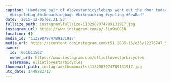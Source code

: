 ```yaml
---
caption: 'Handsome pair of #lovestarbicyclebags went out the door today. #handmade
  #bicyclebag #bikepackingbags #bikepacking #cycling #SewRad'
date: '2015-12-05T02:31:53'
fullsize_path: instagram\fullsize\1132987974789131917.jpg
instagram_url: https://www.instagram.com/p/-5Lo9sGG6N
location: {}
media_id: '1132987974789131917'
media_url: https://scontent.cdninstagram.com/t51.2885-15/e35/12276747_508880245957781_1646189156_n.jpg?ig_cache_key=MTEzMjk4Nzk3NDc4OTEzMTkxNw%3D%3D.2
owner:
  id: '661611562'
  owner_url: https://www.instagram.com/elliotlovestarbicycles
  username: elliotlovestarbicycles
thumbnail_path: instagram\thumbnails\1132987974789131917.jpg
utc_date: 1449282713
---
```

